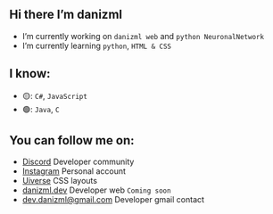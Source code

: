 ## Hi there I’m danizml

*  I’m currently working on `danizml web` and `python NeuronalNetwork`
*  I’m currently learning `python`, `HTML & CSS`

## I know:

* 🟡: `C#`, `JavaScript`
* 🟢: `Java`, `C`

## You can follow me on:

* [Discord](https://discord.gg/WgfrE5hwMj) Developer community
* [Instagram](https://www.instagram.com/danizml/) Personal account
* [Uiverse](https://uiverse.io/profile/danizml) CSS layouts
* [danizml.dev](https://danizml.dev/) Developer web `Coming soon`
* dev.danizml@gmail.com Developer gmail contact
